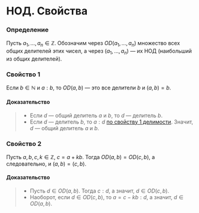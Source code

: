 # НОД. Свойства

### **Определение**

Пусть $a_1, \ldots, a_n \in \mathbb{Z}$. Обозначим через $OD(a_1, \ldots, a_n)$ множество всех общих делителей этих чисел, а через $(a_1, \ldots, a_n)$ — их НОД (наибольший из общих делителей).

### **Свойство 1**

Если $b \in \mathbb{N}$ и $a \mathrel{:} b$, то $OD(a, b)$ — это все делители $b$ и $(a, b) = b$.

#### **Доказательство**

> + Если $d$ — общий делитель $a$ и $b$, то $d$ — делитель $b$.
> + Если $d$ — делитель $b$, то $a \mathrel{:} d$ [по свойству 1 делимости](01.md#свойство-1).
>   Значит, $d$ — общий делитель $a$ и $b$.

### **Свойство 2**

Пусть $a, b, c, k \in \mathbb{Z}$, $c = a + kb$. Тогда $OD(a, b) = OD(c, b)$, а следовательно, и $(a, b) = (c, b)$.

#### **Доказательство**

> + Пусть $d \in OD(a, b)$. Тогда $c \mathrel{:} d$, а значит, $d \in OD(c, b)$.
> + Наоборот, если $d \in OD(c, b)$, то $a = c - kb \mathrel{:} d$, а значит, $d \in OD(a, b)$.
